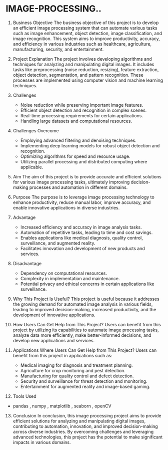 # IMAGE-PROCESSING..


1. Business Objective
   The business objective of this project is to develop an efficient image processing system that can automate various tasks such as image enhancement, object detection, image classification, and image recognition. This system aims to improve productivity, accuracy, and efficiency in various industries such as healthcare, agriculture, manufacturing, security, and entertainment.

2. Project Explanation
   The project involves developing algorithms and techniques for analyzing and manipulating digital images. It includes tasks like preprocessing (noise reduction, resizing), feature extraction, object detection, segmentation, and pattern recognition. These processes are implemented using computer vision and machine learning techniques.

3. Challenges
   - Noise reduction while preserving important image features.
   - Efficient object detection and recognition in complex scenes.
   - Real-time processing requirements for certain applications.
   - Handling large datasets and computational resources.

4. Challenges Overcome
   - Employing advanced filtering and denoising techniques.
   - Implementing deep learning models for robust object detection and recognition.
   - Optimizing algorithms for speed and resource usage.
   - Utilizing parallel processing and distributed computing where applicable.

5. Aim
   The aim of this project is to provide accurate and efficient solutions for various image processing tasks, ultimately improving decision-making processes and automation in different domains.

6. Purpose
   The purpose is to leverage image processing technology to enhance productivity, reduce manual labor, improve accuracy, and enable innovative applications in diverse industries.

7. Advantage
   - Increased efficiency and accuracy in image analysis tasks.
   - Automation of repetitive tasks, leading to time and cost savings.
   - Enables applications like medical diagnosis, quality control, surveillance, and augmented reality.
   - Facilitates innovation and development of new products and services.

8. Disadvantage
   - Dependency on computational resources.
   - Complexity in implementation and maintenance.
   - Potential privacy and ethical concerns in certain applications like surveillance.

9. Why This Project Is Useful?
   This project is useful because it addresses the growing demand for automated image analysis in various fields, leading to improved decision-making, increased productivity, and the development of innovative applications.

10. How Users Can Get Help from This Project?
    Users can benefit from this project by utilizing its capabilities to automate image processing tasks, analyze data more efficiently, make better-informed decisions, and develop new applications and services.

11. Applications Where Users Can Get Help from This Project?
    Users can benefit from this project in applications such as:
    - Medical imaging for diagnosis and treatment planning.
    - Agriculture for crop monitoring and pest detection.
    - Manufacturing for quality control and defect detection.
    - Security and surveillance for threat detection and monitoring.
    - Entertainment for augmented reality and image-based gaming.

12. Tools Used
   - pandas , numpy , matplotlib , seaborn , openCV
13. Conclusion
    In conclusion, this image processing project aims to provide efficient solutions for analyzing and manipulating digital images, contributing to automation, innovation, and improved decision-making across diverse industries. By overcoming challenges and leveraging advanced technologies, this project has the potential to make significant impacts in various domains.
